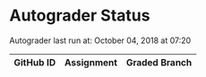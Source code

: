 # Autograder Status
Autograder last run at: October 04, 2018 at 07:20

| GitHub ID | Assignment | Graded Branch |
|-----------|------------|---------------|
